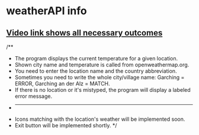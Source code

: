 # weatherAPI info
## [Video link shows all necessary outcomes](https://vimeo.com/434999947)
/**
 * The program displays the current temperature for a given location.
 * Shown city name and temperature is called from openweathermap.org.  
 * You need to enter the location name and the country abbreviation. 
 * Sometimes you need to write the whole city/village name: Garching = ERROR, Garching an der Alz = MATCH. 
 * If there is no location or it's mistyped, the program will display a labeled error message.
 * ------------------------------------------------------
 * Icons matching with the location's weather will be implemented soon.
 * Exit button will be implemented shortly.
 */
